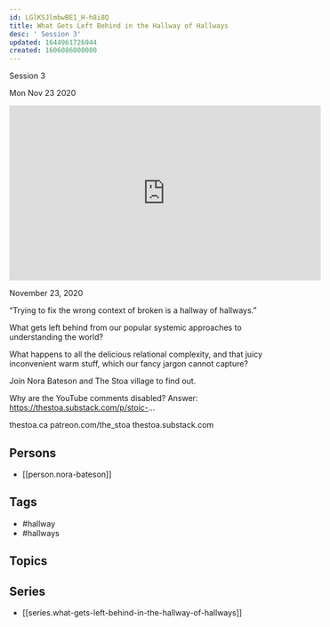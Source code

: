 ```yaml
---
id: LGlKSJlmbwBE1_H-h8i8Q
title: What Gets Left Behind in the Hallway of Hallways
desc: ' Session 3'
updated: 1644961726944
created: 1606086000000
---
```



 Session 3

Mon Nov 23 2020

<iframe width="560" height="315" src="https://www.youtube.com/embed/pY3F9l6ryNo" title="What Gets Left Behind in the Hallway of Hallways: Session 3 w/ Nora Bateson" frameborder="0" allow="accelerometer; autoplay; clipboard-write; encrypted-media; gyroscope; picture-in-picture" allowfullscreen ></iframe>

November 23, 2020

“Trying to fix the wrong context of broken is a hallway of hallways.”

What gets left behind from our popular systemic approaches to understanding the world?

What happens to all the delicious relational complexity, and that juicy inconvenient warm stuff, which our fancy jargon cannot capture?

Join Nora Bateson and The Stoa village to find out.

Why are the YouTube comments disabled? Answer: https://thestoa.substack.com/p/stoic-...

thestoa.ca
patreon.com/the_stoa
thestoa.substack.com

## Persons

- [[person.nora-bateson]]

## Tags

- #hallway
- #hallways

## Topics



## Series

- [[series.what-gets-left-behind-in-the-hallway-of-hallways]]

